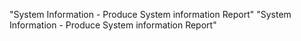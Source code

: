 "System Information - Produce System information Report" 
"System Information - Produce System information Report" 
